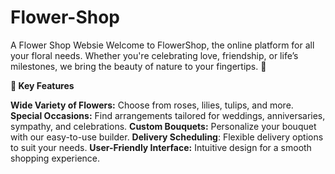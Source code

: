 # Flower-Shop
A Flower Shop Websie
Welcome to FlowerShop, the online platform for all your floral needs. Whether you're celebrating love, friendship, or life’s milestones, we bring the beauty of nature to your fingertips. 🌼

**🌹 Key Features**

**Wide Variety of Flowers:** Choose from roses, lilies, tulips, and more.
**Special Occasions:** Find arrangements tailored for weddings, anniversaries, sympathy, and celebrations.
**Custom Bouquets:** Personalize your bouquet with our easy-to-use builder.
**Delivery Scheduling**: Flexible delivery options to suit your needs.
**User-Friendly Interface:** Intuitive design for a smooth shopping experience.
